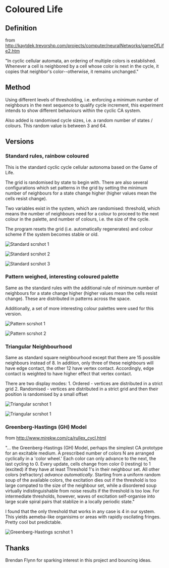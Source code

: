 Coloured Life
=============


Definition
----------
from <http://kaytdek.trevorshp.com/projects/computer/neuralNetworks/gameOfLife2.htm>

"In cyclic cellular automata, an ordering of multiple colors is established. Whenever a cell is neighbored by a cell whose color is next in the cycle, it copies that neighbor's color--otherwise, it remains unchanged."


Method
------

Using different levels of thresholding, i.e. enforcing a minimum number of neighbours in the next sequence to qualify cycle increment, this experiment intends to show different behaviours within the cyclic CA system.

Also added is randomised cycle sizes, i.e. a random number of states / colours. This random value is between 3 and 64.


Versions
--------

### Standard rules, rainbow coloured

This is the standard cyclic cycle cellular autonoma based on the Game of Life. 

The grid is randomised by state to begin with. There are also several configurations which set patterns in the grid by setting the minimum number of neighbours for a state change higher (higher values mean the cells resist change).

Two variables exist in the system, which are randomised: threshold, which means the number of neighbours need for a colour to proceed to the next colour in the palette, and number of colours, i.e. the size of the cycle. 

The program resets the grid (i.e. automatically regenerates) and colour scheme if the system becomes stable or old.

![Standard scrshot 1](/screenshots/scrshot-std-1.png)

![Standard scrshot 2](/screenshots/scrshot-std-2.png)

![Standard scrshot 3](/screenshots/scrshot-std-3.png)

### Pattern weighed, interesting coloured palette

Same as the standard rules with the additional rule of minimum number of neighbours for a state change higher (higher values mean the cells resist change). These are distributed in patterns across the space.

Additionally, a set of more interesting colour palettes were used for this version.

![Pattern scrshot 1](/screenshots/scrshot-pat-1.png)

![Pattern scrshot 2](/screenshots/scrshot-pat-2.png)


### Triangular Neighbourhood

Same as standard square neighbourhood except that there are 15 possible neighbours instead of 8. In addition, only three of these neighbours will have edge contact, the other 12 have vertex contact. Accordingly, edge contact is weighted to have higher effect that vertex contact.

There are two display modes:
	1. Ordered - vertices are distributed in a strict grid
	2. Randomised - vertices are distributed in a strict grid and then their position is randomised by a small offset

![Triangular scrshot 1](/screenshots/scrshot-tri-1.png)

![Triangular scrshot 1](/screenshots/scrshot-tri-2.png)

###  Greenberg-Hastings (GH) Model

from <http://www.mirekw.com/ca/rullex_cycl.html>

"... the Greenberg-Hastings (GH) Model, perhaps the simplest CA prototype for an excitable medium. A prescribed number of colors N are arranged cyclically in a 'color wheel.' Each color can only advance to the next, the last cycling to 0. Every update, cells change from color 0 (resting) to 1 (excited) if they have at least Threshold 1's in their neighbour set. All other colors (refractory) _advance automatically_. Starting from a uniform random soup of the available colors, the excitation dies out if the threshold is too large compated to the size of the neighbour set, while a disordered soup virtually indistinguishable from noise results if the threshold is too low. For intermediate thresholds, however, waves of excitation self-organise into large scale spiral pairs that stablize in a locally periodic state."

I found that the only threshold that works in any case is 4 in our system. This yields aemeba-like organisims or areas with rapidly oscilating fringes. Pretty cool but predictable.

![Greenberg-Hastings scrshot 1](/screenshots/scrshot-gh-1.png)


Thanks
------
Brendan Flynn for sparking interest in this project and bouncing ideas.